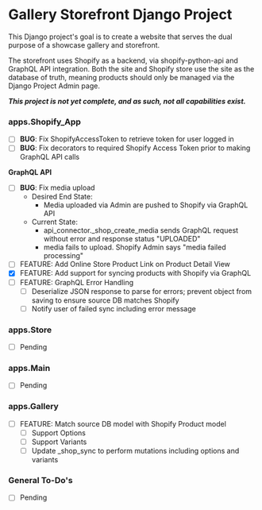 # Gallery Storefront Django Project
This Django project's goal is to create a website that serves the dual purpose of a showcase gallery and storefront. 

The storefront uses Shopify as a backend, via shopify-python-api and GraphQL API integration. Both the site and Shopify store use the site as the database of truth, meaning products should only be managed via the Django Project Admin page. 

***This project is not yet complete, and as such, not all capabilities exist.***

### apps.Shopify_App
- [ ] **BUG**: Fix ShopifyAccessToken to retrieve token for user logged in
- [ ] **BUG**: Fix decorators to required Shopify Access Token prior to making GraphQL API calls

**GraphQL API**
- [ ] **BUG**: Fix media upload
  - Desired End State: 
    - Media uploaded via Admin are pushed to Shopify via GraphQL API
  - Current State:
    - api_connector._shop_create_media sends GraphQL request without error and response status "UPLOADED"
    - media fails to upload. Shopify Admin says "media failed processing"
- [ ] FEATURE: Add Online Store Product Link on Product Detail View
- [x] FEATURE: Add support for syncing products with Shopify via GraphQL
- [ ] FEATURE: GraphQL Error Handling
  - [ ] Deserialize JSON response to parse for errors; prevent object from saving to ensure source DB matches Shopify
  - [ ] Notify user of failed sync including error message

### apps.Store
- [ ] Pending

### apps.Main
- [ ] Pending

### apps.Gallery
- [ ] FEATURE: Match source DB model with Shopify Product model
  - [ ] Support Options
  - [ ] Support Variants
  - [ ] Update _shop_sync to perform mutations including options and variants

### General To-Do's
- [ ] Pending
